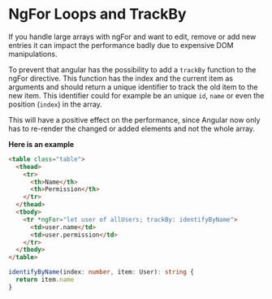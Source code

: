 # NgFor Loops and TrackBy

If you handle large arrays with ngFor and want to edit, remove or add new entries it can impact the performance badly due to expensive DOM manipulations.

To prevent that angular has the possibility to add a `trackBy` function to the ngFor directive. This function has the index and the current item as arguments and should return a unique identifier to track the old item to the new item. This identifier could for example be an unique `id`, `name` or even the position (`index`) in the array.

This will have a positive effect on the performance, since Angular now only has to re-render the changed or added elements and not the whole array.

**Here is an example**

```html
<table class="table">
  <thead>
    <tr>
      <th>Name</th>
      <th>Permission</th>
    </tr>
  </thead>
  <tbody>
    <tr *ngFor="let user of allUsers; trackBy: identifyByName">
      <td>user.name</td>
      <td>user.permission</td>
    </tr>
  </tbody>
</table>
```

```ts
identifyByName(index: number, item: User): string {
  return item.name
}
```
